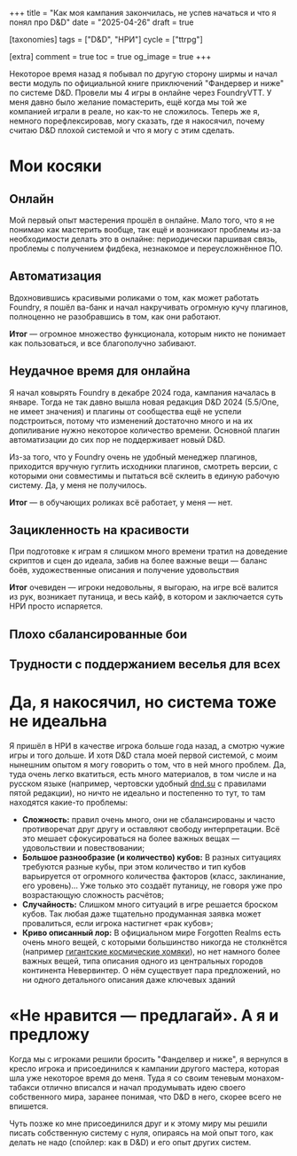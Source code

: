 +++
title = "Как моя кампания закончилась, не успев начаться и что я понял про D&D"
date = "2025-04-26"
draft = true

[taxonomies]
tags = ["D&D", "НРИ"]
cycle = ["ttrpg"]

[extra]
comment = true
toc = true
og_image = true
+++

Некоторое время назад я побывал по другую сторону ширмы и начал вести модуль по официальной книге приключений "Фандервер и ниже" по системе D&D. Провели мы 4 игры в онлайне через FoundryVTT. У меня давно было желание помастерить, ещё когда мы той же компанией играли в реале, но как-то не сложилось. Теперь же я, немного порефлексировав, могу сказать, где я накосячил, почему считаю D&D плохой системой и что я могу с этим сделать.

<!--more-->

# Мои косяки

## Онлайн

Мой первый опыт мастерения прошёл в онлайне. Мало того, что я не понимаю как мастерить вообще, так ещё и возникают проблемы из-за необходимости делать это в онлайне: периодически паршивая связь, проблемы с получением фидбека, незнакомое и переусложнённое ПО.

## Автоматизация

Вдохновившись красивыми роликами о том, как может работать Foundry, я пошёл ва-банк и начал накручивать огромную кучу плагинов, полноценно не разобравшись в том, как они работают.

**Итог** — огромное множество функционала, которым никто не понимает как пользоваться, и все благополучно забивают.

## Неудачное время для онлайна

Я начал ковырять Foundry в декабре 2024 года, кампания началась в январе. Тогда не так давно вышла новая редакция D&D 2024 (5.5/One, не имеет значения) и плагины от сообщества ещё не успели подстроиться, потому что изменений достаточно много и на их допиливание нужно некоторое количество времени. Основной плагин автоматизации до сих пор не поддерживает новый D&D.

Из-за того, что у Foundry очень не удобный менеджер плагинов, приходится вручную гуглить исходники плагинов, смотреть версии, с которыми они совместимы и пытаться 
всё склеить в единую рабочую систему. Да, у меня не получилось.

**Итог** — в обучающих роликах всё работает, у меня — нет.

## Зацикленность на красивости

При подготовке к играм я слишком много времени тратил на доведение скриптов и сцен до идеала, забив на более важные вещи — баланс боёв, художественные описания и получение удовольствия

**Итог** очевиден — игроки недовольны, я выгораю, на игре всё валится из рук, возникает путаница, и весь кайф, в котором и заключается суть НРИ просто испаряется.

## Плохо сбалансированные бои

## Трудности с поддержанием веселья для всех

# Да, я накосячил, но система тоже не идеальна

Я пришёл в НРИ в качестве игрока больше года назад, а смотрю чужие игры и того дольше. И хотя D&D стала моей первой системой, с моим нынешним опытом я могу говорить о том, что в ней много проблем. Да, туда очень легко вкатиться, есть много материалов, в том числе и на русском языке (например, чертовски удобный [dnd.su](https://dnd.su) с правилами пятой редакции), но ничто не идеально и постепенно то тут, то там находятся какие-то проблемы:

- **Сложность:** правил очень много, они не сбалансированы и часто противоречат друг другу и оставляют свободу интерпретации. Всё это мешает сфокусироваться на более важных вещах — удовольствии и повествовании;
- **Большое разнообразие (и количество) кубов:** В разных ситуациях требуются разные кубы, при этом количество и тип кубов варьируется от огромного количества факторов (класс, заклинание, его уровень)… Уже только это создаёт путаницу, не говоря уже про возрастающую сложность расчётов;
- **Случайность:** Слишком много ситуаций в игре решается броском кубов. Так любая даже тщательно продуманная заявка может провалиться, если игрока настигнет «рак кубов»;
- **Криво описанный лор:** В официальном мире Forgotten Realms есть очень много вещей, с которыми большинство никогда не столкнётся (например [гигантские космические хомяки](https://dnd.su/bestiary/8692-giant-space-hamster/)), но нет намного более важных вещей, типа описания одного из центральных городов континента Невервинтер. О нём существует пара предложений, но ни одного детального описания даже ключевых зданий

# «Не нравится — предлагай». А я и предложу

Когда мы с игроками решили бросить "Фанделвер и ниже", я вернулся в кресло игрока и присоединился к кампании другого мастера, которая шла уже некоторое время до меня. Туда я со своим теневым монахом-табакси отлично вписался и начал продумывать идею своего собственного мира, заранее понимая, что D&D в него, скорее всего не впишется.

Чуть позже ко мне присоединился друг и к этому миру мы решили писать собственную систему с нуля, опираясь на мой опыт того, как делать не надо (спойлер: как в D&D) и его опыт других систем. 